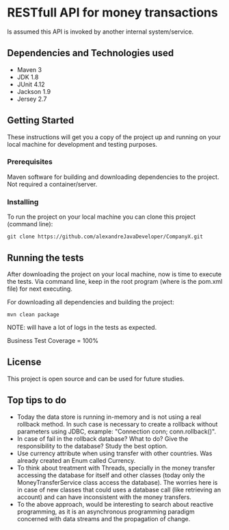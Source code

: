# RESTfull API for money transactions

Is assumed this API is invoked by another internal system/service.

## Dependencies and Technologies used

- Maven 			3
- JDK 				1.8
- JUnit 			4.12
- Jackson			1.9
- Jersey	 		2.7

## Getting Started

These instructions will get you a copy of the project up and running on your local machine for development and testing purposes.

### Prerequisites

Maven software for building and downloading dependencies to the project.
Not required a container/server.

### Installing

To run the project on your local machine you can clone this project (command line):
```
git clone https://github.com/alexandreJavaDeveloper/CompanyX.git
```

## Running the tests

After downloading the project on your local machine, now is time to execute the tests. Via command line, keep in the root program (where is the pom.xml file) for next executing.

For downloading all dependencies and building the project:
```
mvn clean package
```
NOTE: will have a lot of logs in the tests as expected.

Business Test Coverage = 100%

## License

This project is open source and can be used for future studies.

## Top tips to do

* Today the data store is running in-memory and is not using a real rollback method. In such case is necessary to create a rollback without parameters using JDBC, example: "Connection conn; conn.rollback()".
* In case of fail in the rollback database? What to do? Give the responsibility to the database? Study the best option.
* Use currency attribute when using transfer with other countries. Was already created an Enum called Currency.
* To think about treatment with Threads, specially in the money transfer accessing the database for itself and other classes (today only the MoneyTransferService class access the database). The worries here is in case of new classes that could uses a database call (like retrieving an account) and can have inconsistent with the money transfers.
* To the above approach, would be interesting to search about reactive programming, as it is an asynchronous programming paradigm concerned with data streams and the propagation of change.